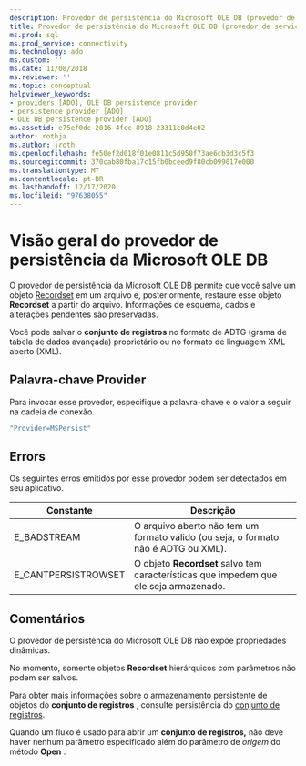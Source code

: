 ```yaml
---
description: Provedor de persistência do Microsoft OLE DB (provedor de serviços ADO)
title: Provedor de persistência do Microsoft OLE DB (provedor de serviços ADO) | Microsoft Docs
ms.prod: sql
ms.prod_service: connectivity
ms.technology: ado
ms.custom: ''
ms.date: 11/08/2018
ms.reviewer: ''
ms.topic: conceptual
helpviewer_keywords:
- providers [ADO], OLE DB persistence provider
- persistence provider [ADO]
- OLE DB persistence provider [ADO]
ms.assetid: e75ef0dc-2016-4fcc-8918-23311c0d4e02
author: rothja
ms.author: jroth
ms.openlocfilehash: fe50ef2d018f01e0811c5d950f73ae6cb3d3c5f3
ms.sourcegitcommit: 370cab80fba17c15fb0bceed9f80cb099017e000
ms.translationtype: MT
ms.contentlocale: pt-BR
ms.lasthandoff: 12/17/2020
ms.locfileid: "97638055"
---
```

# <a name="microsoft-ole-db-persistence-provider-overview"></a>Visão geral do provedor de persistência da Microsoft OLE DB
O provedor de persistência da Microsoft OLE DB permite que você salve um objeto [Recordset](../../reference/ado-api/recordset-object-ado.md) em um arquivo e, posteriormente, restaure esse objeto **Recordset** a partir do arquivo. Informações de esquema, dados e alterações pendentes são preservadas.

 Você pode salvar o **conjunto de registros** no formato de ADTG (grama de tabela de dados avançada) proprietário ou no formato de linguagem XML aberto (XML).

## <a name="provider-keyword"></a>Palavra-chave Provider
 Para invocar esse provedor, especifique a palavra-chave e o valor a seguir na cadeia de conexão.

```vb
"Provider=MSPersist"
```

## <a name="errors"></a>Errors
 Os seguintes erros emitidos por esse provedor podem ser detectados em seu aplicativo.

|Constante|Descrição|
|--------------|-----------------|
|E_BADSTREAM|O arquivo aberto não tem um formato válido (ou seja, o formato não é ADTG ou XML).|
|E_CANTPERSISTROWSET|O objeto **Recordset** salvo tem características que impedem que ele seja armazenado.|

## <a name="remarks"></a>Comentários
 O provedor de persistência do Microsoft OLE DB não expõe propriedades dinâmicas.

 No momento, somente objetos **Recordset** hierárquicos com parâmetros não podem ser salvos.

 Para obter mais informações sobre o armazenamento persistente de objetos do **conjunto de registros** , consulte persistência do [conjunto de registros](../data/more-about-recordset-persistence.md).

 Quando um fluxo é usado para abrir um **conjunto de registros,** não deve haver nenhum parâmetro especificado além do parâmetro de *origem* do método **Open** .
